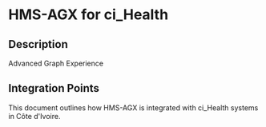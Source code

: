 # HMS-AGX for ci_Health

## Description

Advanced Graph Experience

## Integration Points

This document outlines how HMS-AGX is integrated with ci_Health systems in Côte d'Ivoire.
